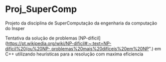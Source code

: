 # Proj_SuperComp

Projeto da disciplina de SuperComputação da engenharia da computação do Insper

Tentativa da solução de problemas [NP-dificil](https://pt.wikipedia.org/wiki/NP-difícil#:~:text=NP-difícil%20(ou%20NP-,problemas%20mais%20difíceis%20em%20NP".) em C++ utilizando heuristicas para a resolução com maxima eficiencia





